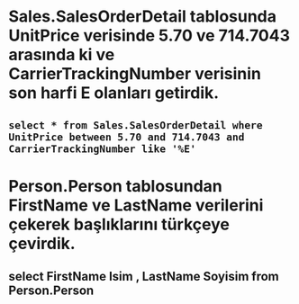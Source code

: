 # Sales.SalesOrderDetail tablosunda UnitPrice verisinde 5.70 ve 714.7043 arasında ki ve CarrierTrackingNumber verisinin son harfi E olanları getirdik.

## `select * from Sales.SalesOrderDetail where UnitPrice between 5.70 and 714.7043 and CarrierTrackingNumber like '%E' `

# Person.Person tablosundan FirstName ve LastName verilerini çekerek başlıklarını türkçeye çevirdik.

## select FirstName Isim , LastName Soyisim from Person.Person

